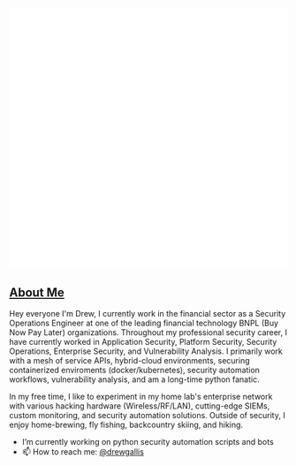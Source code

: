 ![Metrics](https://github.com/drewgallis/drewgallis/blob/main/github-metrics.svg)

## [About Me](https://drew.gallis.xyz)

Hey everyone I'm Drew, I currently work in the financial sector as a Security Operations Engineer at one of the leading financial technology BNPL (Buy Now Pay Later) organizations. Throughout my professional security career, I have currently worked in Application Security, Platform Security, Security Operations, Enterprise Security, and Vulnerability Analysis. I primarily work with a mesh of service APIs, hybrid-cloud environments, securing containerized enviroments (docker/kubernetes), security automation workflows, vulnerability analysis, and am a long-time python fanatic. 

In my free time, I like to experiment in my home lab's enterprise network with various hacking hardware (Wireless/RF/LAN), cutting-edge SIEMs, custom monitoring, and security automation solutions. Outside of security, I enjoy home-brewing, fly fishing, backcountry skiing, and hiking.

<!--
**drewgallis/drewgallis** is a ✨ _special_ ✨ repository because its `README.md` (this file) appears on your GitHub profile.

Here are some ideas to get you started:

- 🔭 I’m currently working on ...
- 🌱 I’m currently learning ...
- 👯 I’m looking to collaborate on ...
- 🤔 I’m looking for help with ...
- 💬 Ask me about ...
- 📫 How to reach me: ...

- 😄 Pronouns: ...
- ⚡ Fun fact: ...
-->


- I’m currently working on python security automation scripts and bots
- 📫 How to reach me: [@drewgallis](https://linkedin.com/in/drewgallis)
